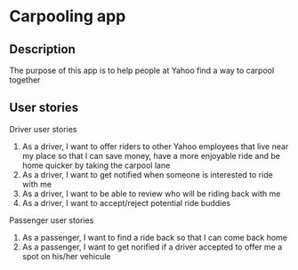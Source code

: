 Carpooling app
==============

Description
-----------
The purpose of this app is to help people at Yahoo find a way to carpool together

User stories
------------

Driver user stories
 1. As a driver, I want to offer riders to other Yahoo employees that live near my place so that I can save money, have a more enjoyable ride and be home quicker by taking the carpool lane
 1. As a driver, I want to get notified when someone is interested to ride with me
 1. As a driver, I want to be able to review who will be riding back with me
 1. As a driver, I want to accept/reject potential ride buddies

Passenger user stories
 1. As a passenger, I want to find a ride back so that I can come back home
 1. As a passenger, I want to get norified if a driver accepted to offer me a spot on his/her vehicule
